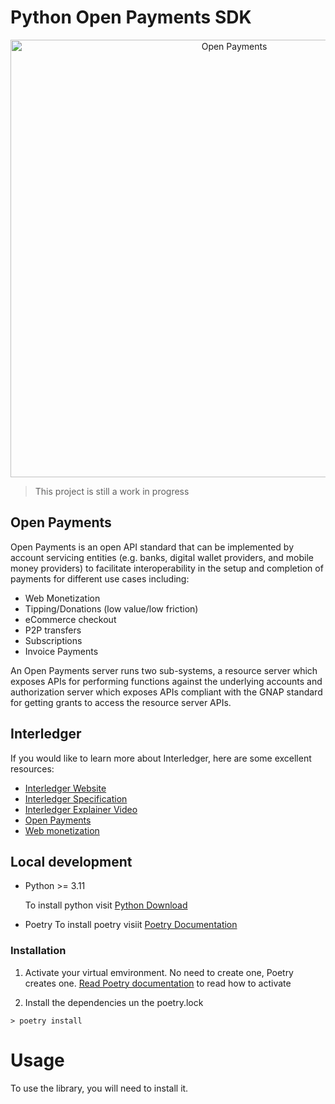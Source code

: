 # Python Open Payments SDK

<p align="center">
  <img src="https://raw.githubusercontent.com/interledger/open-payments/main/docs/public/img/logo.svg" width="700" alt="Open Payments">
</p>

> This project is still a work in progress

## Open Payments

Open Payments is an open API standard that can be implemented by account servicing entities (e.g. banks, digital wallet providers, and mobile money providers) to facilitate interoperability in the setup and completion of payments for different use cases including:

- Web Monetization
- Tipping/Donations (low value/low friction)
- eCommerce checkout
- P2P transfers
- Subscriptions
- Invoice Payments

An Open Payments server runs two sub-systems, a resource server which exposes APIs for performing functions against the underlying accounts and authorization server which exposes APIs compliant with the GNAP standard for getting grants to access the resource server APIs.


## Interledger

If you would like to learn more about Interledger, here are some excellent resources:

- [Interledger Website](https://interledger.org/)
- [Interledger Specification](https://interledger.org/developers/rfcs/interledger-protocol/)
- [Interledger Explainer Video](https://x.com/Interledger/status/1567916000074678272)
- [Open Payments](https://openpayments.dev/)
- [Web monetization](https://webmonetization.org/)


## Local development



- Python >= 3.11

  To install python visit [Python Download](https://www.python.org/downloads/)
- Poetry
  To install poetry visiit [Poetry Documentation](https://python-poetry.org/docs/)

### Installation

1. Activate your virtual emvironment. No need to create one, Poetry creates one. 
   [Read Poetry documentation](https://python-poetry.org/docs/managing-environments/)  to read how to activate


2. Install the dependencies un the poetry.lock

```
> poetry install
```
# Usage 
To use the library, you will need to install it.